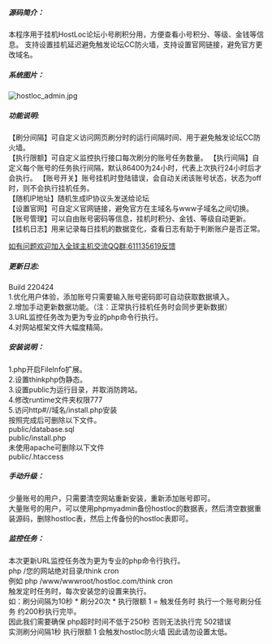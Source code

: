 #####  源码简介：
本程序用于挂机HostLoc论坛小号刷积分用，方便查看小号积分、等级、金钱等信息。
支持设置挂机延迟避免触发论坛CC防火墙，支持设置官网链接，避免官方更改域名。
#####  系统图片：
![hostloc_admin.jpg](https://raw.githubusercontent.com/gacjie/hostloc_admin/main/hostloc_admin.jpg)
##### 功能说明:
 【刷分间隔】可自定义访问网页刷分时的运行间隔时间、用于避免触发论坛CC防火墙。   
 【执行限额】可自定义监控执行接口每次刷分的账号任务数量。
 【执行间隔】自定义每个账号的任务执行间隔，默认86400为24小时，代表上次执行24小时后才会执行。
 【账号开关】账号挂机时登陆错误，会自动关闭该账号状态，状态为off时，则不会执行挂机任务。   
 【随机IP地址】随机生成IP协议头发送给论坛   
 【设置官网】可自定义官网链接，避免官方在主域名与www子域名之间切换。  
 【账号管理】可以自由账号密码等信息，挂机时积分、金钱、等级自动更新。  
 【挂机日志】用来记录每日挂机的数据变化，查看日志有助于判断账户是否正常。  

 [如有问题欢迎加入全球主机交流QQ群:611135619反馈](https://jq.qq.com/?_wv=1027&k=DmLqPLBR) 
   
##### 更新日志:    
 Build 220424   
1.优化用户体验，添加账号只需要输入账号密码即可自动获取数据填入。    
2.增加手动更新数据功能。（注：正常执行挂机任务时会同步更新数据）   
3.URL监控任务改为更为专业的php命令行执行。   
4.对网站框架文件大幅度精简。   
##### 安装说明：   
1.php开启FileInfo扩展。   
2.设置thinkphp伪静态。   
3.设置public为运行目录，并取消防跨站。   
4.修改runtime文件夹权限777   
5.访问http#//域名/install.php安装    
按照完成后可删除以下文件。   
public/database.sql    
public/install.php   
未使用apache可删除以下文件    
public/.htaccess    
##### 手动升级：    
少量账号的用户，只需要清空网站重新安装，重新添加账号即可。    
大量账号的用户，可以使用phpmyadmin备份hostloc的数据表，然后清空数据重装源码，删除hostloc表，然后上传备份的hostloc表即可。    
##### 监控任务：     
本次更新URL监控任务改为更为专业的php命令行执行。   
php /您的网站绝对目录/think cron    
例如 php /www/wwwroot/hostloc.com/think cron    
触发定时任务时，每次安装您的设置来执行。    
如：刷分间隔为10秒 * 刷分20次 * 执行限额 1 = 触发任务时 执行一个账号刷分任务 约200秒执行完毕。    
因此我们需要确保 php超时时间不低于250秒 否则无法执行完 502错误   
实测刷分间隔1秒 执行限额 1 会触发hostloc防火墙 因此请勿设置太低。    
